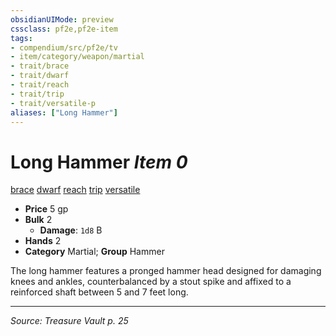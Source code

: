 ```yaml
---
obsidianUIMode: preview
cssclass: pf2e,pf2e-item
tags:
- compendium/src/pf2e/tv
- item/category/weapon/martial
- trait/brace
- trait/dwarf
- trait/reach
- trait/trip
- trait/versatile-p
aliases: ["Long Hammer"]
---
```

# Long Hammer *Item 0*  
[brace](rules/traits/brace-tv.md "Brace Weapon Trait")  [dwarf](rules/traits/dwarf.md "Dwarf Ancestry & Heritage Trait")  [reach](rules/traits/reach.md "Reach Weapon Trait")  [trip](rules/traits/trip.md "Trip Weapon Trait")  [versatile <P>](rules/traits/versatile-p.md "Versatile Weapon Trait")  

- **Price** 5 gp
- **Bulk** 2
  - **Damage**: `1d8` B
- **Hands** 2
- **Category** Martial; **Group** Hammer 

The long hammer features a pronged hammer head designed for damaging knees and ankles, counterbalanced by a stout spike and affixed to a reinforced shaft between 5 and 7 feet long.


---
*Source: Treasure Vault p. 25*